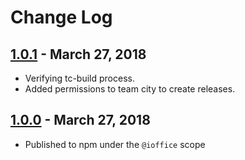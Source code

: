 # Change Log

## [1.0.1] - March 27, 2018
- Verifying tc-build process.
- Added permissions to team city to create releases.

## [1.0.0] - March 27, 2018
- Published to npm under the `@ioffice` scope

[1.0.1]: https://github.com/ioffice/angular-ts/compare/1.0.0...1.0.1
[1.0.0]: https://github.com/ioffice/angular-ts/compare/v0.3.0...1.0.0
